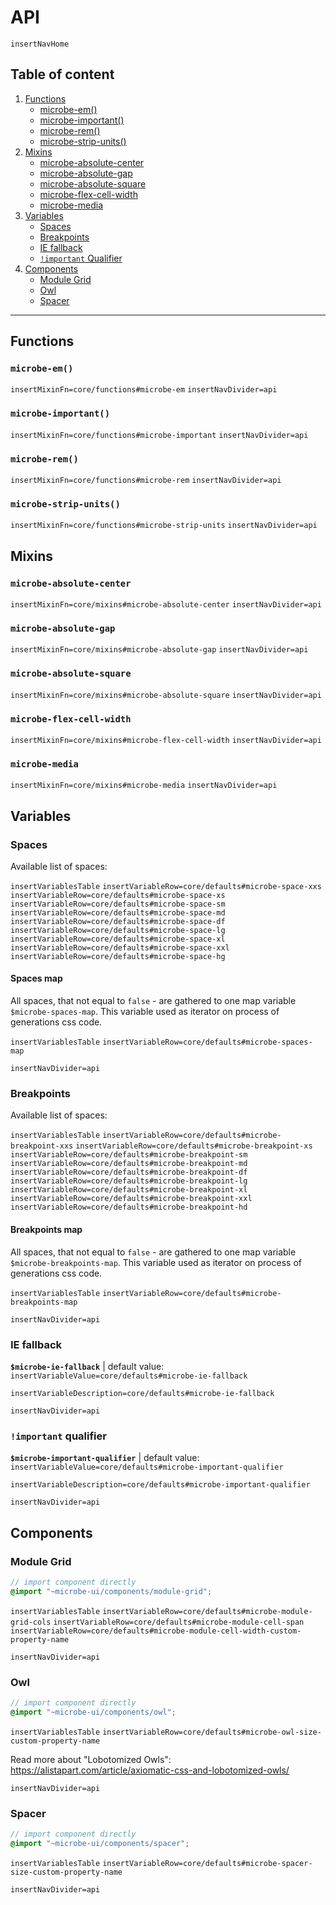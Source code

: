 # API

`insertNavHome`

## Table of content

1. [Functions](#functions)
    - [microbe-em()](#microbe-em)
    - [microbe-important()](#microbe-important)
    - [microbe-rem()](#microbe-rem)
    - [microbe-strip-units()](#microbe-strip-units)
1. [Mixins](#mixins)
    - [microbe-absolute-center](#microbe-absolute-center)
    - [microbe-absolute-gap](#microbe-absolute-gap)
    - [microbe-absolute-square](#microbe-absolute-square)
    - [microbe-flex-cell-width](#microbe-flex-cell-width)
    - [microbe-media](#microbe-media)
1. [Variables](#variables)
    - [Spaces](#spaces)
    - [Breakpoints](#breakpoints)
    - [IE fallback](#ie-fallback)
    - [`!important` Qualifier](#important-qualifier)
1. [Components](#components)
    - [Module Grid](#module-grid)
    - [Owl](#owl)
    - [Spacer](#module-grid)

---

## Functions

### `microbe-em()`

`insertMixinFn=core/functions#microbe-em`
`insertNavDivider=api`

### `microbe-important()`

`insertMixinFn=core/functions#microbe-important`
`insertNavDivider=api`

### `microbe-rem()`

`insertMixinFn=core/functions#microbe-rem`
`insertNavDivider=api`

### `microbe-strip-units()`

`insertMixinFn=core/functions#microbe-strip-units`
`insertNavDivider=api`

## Mixins

### `microbe-absolute-center`

`insertMixinFn=core/mixins#microbe-absolute-center`
`insertNavDivider=api`

### `microbe-absolute-gap`

`insertMixinFn=core/mixins#microbe-absolute-gap`
`insertNavDivider=api`

### `microbe-absolute-square`

`insertMixinFn=core/mixins#microbe-absolute-square`
`insertNavDivider=api`

### `microbe-flex-cell-width`

`insertMixinFn=core/mixins#microbe-flex-cell-width`
`insertNavDivider=api`

### `microbe-media`

`insertMixinFn=core/mixins#microbe-media`
`insertNavDivider=api`

## Variables

### Spaces

Available list of spaces:

`insertVariablesTable`
`insertVariableRow=core/defaults#microbe-space-xxs`
`insertVariableRow=core/defaults#microbe-space-xs`
`insertVariableRow=core/defaults#microbe-space-sm`
`insertVariableRow=core/defaults#microbe-space-md`
`insertVariableRow=core/defaults#microbe-space-df`
`insertVariableRow=core/defaults#microbe-space-lg`
`insertVariableRow=core/defaults#microbe-space-xl`
`insertVariableRow=core/defaults#microbe-space-xxl`
`insertVariableRow=core/defaults#microbe-space-hg`

#### Spaces map

All spaces, that not equal to `false` - are gathered to one map variable `$microbe-spaces-map`. This variable used as iterator on process of generations css code. 

`insertVariablesTable`
`insertVariableRow=core/defaults#microbe-spaces-map`

`insertNavDivider=api`

### Breakpoints

Available list of spaces:

`insertVariablesTable`
`insertVariableRow=core/defaults#microbe-breakpoint-xxs`
`insertVariableRow=core/defaults#microbe-breakpoint-xs`
`insertVariableRow=core/defaults#microbe-breakpoint-sm`
`insertVariableRow=core/defaults#microbe-breakpoint-md`
`insertVariableRow=core/defaults#microbe-breakpoint-df`
`insertVariableRow=core/defaults#microbe-breakpoint-lg`
`insertVariableRow=core/defaults#microbe-breakpoint-xl`
`insertVariableRow=core/defaults#microbe-breakpoint-xxl`
`insertVariableRow=core/defaults#microbe-breakpoint-hd`

#### Breakpoints map

All spaces, that not equal to `false` - are gathered to one map variable `$microbe-breakpoints-map`. This variable used as iterator on process of generations css code. 

`insertVariablesTable`
`insertVariableRow=core/defaults#microbe-breakpoints-map`

`insertNavDivider=api`

### IE fallback

__`$microbe-ie-fallback`__ | default value: `insertVariableValue=core/defaults#microbe-ie-fallback`

`insertVariableDescription=core/defaults#microbe-ie-fallback`

`insertNavDivider=api`

### `!important` qualifier

__`$microbe-important-qualifier`__ | default value: `insertVariableValue=core/defaults#microbe-important-qualifier`

`insertVariableDescription=core/defaults#microbe-important-qualifier`

`insertNavDivider=api`

## Components

### Module Grid

```scss
// import component directly
@import "~microbe-ui/components/module-grid";
```

`insertVariablesTable`
`insertVariableRow=core/defaults#microbe-module-grid-cols`
`insertVariableRow=core/defaults#microbe-module-cell-span`
`insertVariableRow=core/defaults#microbe-module-cell-width-custom-property-name`

`insertNavDivider=api`

### Owl

```scss
// import component directly
@import "~microbe-ui/components/owl";
```

`insertVariablesTable`
`insertVariableRow=core/defaults#microbe-owl-size-custom-property-name`

Read more about "Lobotomized Owls":  
https://alistapart.com/article/axiomatic-css-and-lobotomized-owls/

`insertNavDivider=api`

### Spacer

```scss
// import component directly
@import "~microbe-ui/components/spacer";
```

`insertVariablesTable`
`insertVariableRow=core/defaults#microbe-spacer-size-custom-property-name`

`insertNavDivider=api`
